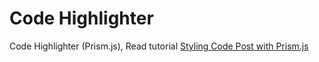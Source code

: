 Code Highlighter
====

Code Highlighter (Prism.js), Read tutorial [Styling Code Post with Prism.js](http://www.nurulimam.com/2013/11/posting-kode-jadi-menarik-dengan-menggunakan-prism-js.html)
